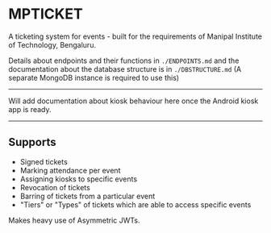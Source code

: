 # MPTICKET

A ticketing system for events - built for the requirements of Manipal Institute of Technology, Bengaluru.

Details about endpoints and their functions in `./ENDPOINTS.md` and the documentation about the database structure is in `./DBSTRUCTURE.md`
(A separate MongoDB instance is required to use this)
*** 
Will add documentation about kiosk behaviour here once the Android kiosk app is ready.
*** 
## Supports
 - Signed tickets
 - Marking attendance per event
 - Assigning kiosks to specific events
 - Revocation of tickets
 - Barring of tickets from a particular event
 - "Tiers" or "Types" of tickets which are able to access specific events

Makes heavy use of Asymmetric JWTs.
